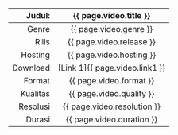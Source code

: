 
| Judul: | {{ page.video.title }} |
|---:|:---:|
| Genre | {{ page.video.genre }} |
| Rilis | {{ page.video.release }} |
| Hosting | {{ page.video.hosting }} |
| Download | [Link 1]{{ page.video.link1 }} |
| Format | {{ page.video.format }} |
| Kualitas | {{ page.video.quality }} |
| Resolusi | {{ page.video.resolution }} |
| Durasi | {{ page.video.duration }} |
